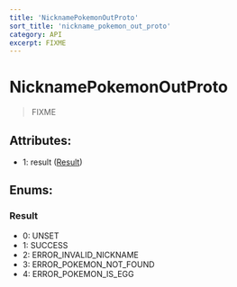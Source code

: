 ```yaml
---
title: 'NicknamePokemonOutProto'
sort_title: 'nickname_pokemon_out_proto'
category: API
excerpt: FIXME
---
```


# NicknamePokemonOutProto

> FIXME

## Attributes:

- 1: result ([Result](#result))

## Enums:

### Result
- 0: UNSET
- 1: SUCCESS
- 2: ERROR_INVALID_NICKNAME
- 3: ERROR_POKEMON_NOT_FOUND
- 4: ERROR_POKEMON_IS_EGG
